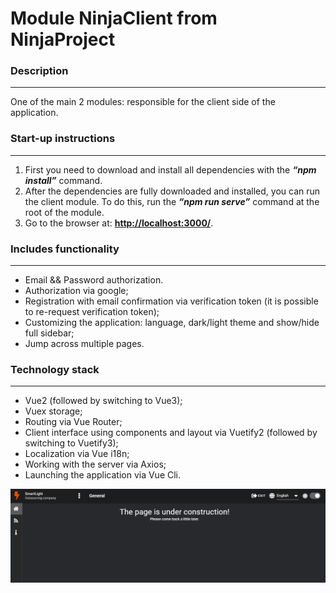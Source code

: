 Module NinjaClient from NinjaProject
=============================

### Description
___

One of the main 2 modules: responsible for the client side of the application.

### Start-up instructions
___

1. First you need to download and install all dependencies with the _**“npm install”**_ command.
2. After the dependencies are fully downloaded and installed, you can run the client module.
To do this, run the _**“npm run serve”**_ command at the root of the module.
3. Go to the browser at: **[http://localhost:3000/](http://localhost:3000/)**.

### Includes functionality
___

- Email && Password authorization.
- Authorization via google;
- Registration with email confirmation via verification token (it is possible to re-request verification token);
- Customizing the application: language, dark/light theme and show/hide full sidebar;
- Jump across multiple pages.

### Technology stack
___

- Vue2 (followed by switching to Vue3);
- Vuex storage;
- Routing via Vue Router;
- Client interface using components and layout via Vuetify2 (followed by switching to Vuetify3);
- Localization via Vue i18n;
- Working with the server via Axios;
- Launching the application via Vue Cli.

![img.png](screenshot.png)